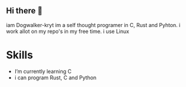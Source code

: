 ## Hi there 👋
iam Dogwalker-kryt im a self thought programer in C, Rust and Pyhton.
i work allot on my repo's in my free time. 
i use Linux

# Skills
- I’m currently learning C
- i can program Rust, C and Python



  
